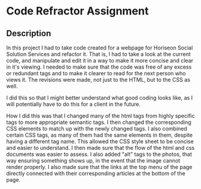 # Code Refractor Assignment

## Description

In this project I had to take code created for a webpage for Horiseon Social Solution Services and refactor it. That is, I had to take a look at the current code, and manipulate and edit it in a way to make it more concise and clear in it's viewing. I needed to make sure that the code was free of any excess or redundant tags and to make it clearer to read for the next person who views it. The revisions were made, not just to the HTML, but to the CSS as well.

I did this so that I might better understand what good coding looks like, as I will potentially have to do this for a client in the future.

How I did this was that I changed many of the html tags from highly specific tags to more appropriate semantic tags. I then changed the corresponding CSS elements to match up with the newly changed tags. I also combined certain CSS tags, as many of them had the same elements in them, despite having a different tag name. This allowed the CSS style sheet to be concise and easier to understand. I then made sure that the flow of the html and css documents was easier to assess.
I also added "alt" tags to the photos, that way ensuring something shows up, in the event that the image cannot render properly. I also made sure that the links at the top menu of the page directly connected with their corresponding articles at the bottom of the page.